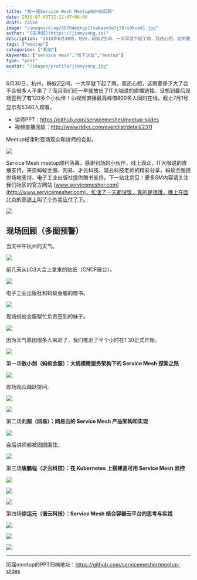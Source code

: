 ```yaml
---
title: "第一届Service Mesh Meetup杭州站回顾"
date: 2018-07-03T12:22:47+08:00
draft: false
image: "/images/blog/00704eQkgy1fswkasm3a7j30rs0kue81.jpg"
author: "[宋净超](https://jimmysong.io)"
description: "2018年6月30日，杭州，蚂蚁Z空间，一大早就下起了雨，我还心想，这雨要是下大了会不会很多人不来了？而且我们还一早就放出了IT大咖说的直播链接。没想到最后现场签到了有120多个小伙伴！视频直播最高峰值800多人同时在线，截止7月1号显示有5340人观看。"
tags: ["meetup"]
categories: ["其他"]
keywords: ["service mesh","线下沙龙","meetup"]
type: "post"
avatar: "/images/profile/jimmysong.jpg"
---
```


6月30日，杭州，蚂蚁Z空间，一大早就下起了雨，我还心想，这雨要是下大了会不会很多人不来了？而且我们还一早就放出了IT大咖说的直播链接。没想到最后现场签到了有120多个小伙伴！👍视频直播最高峰值800多人同时在线，截止7月1号显示有5340人观看。

- 讲师PPT：https://github.com/servicemesher/meetup-slides
- 视频直播回放：http://www.itdks.com/eventlist/detail/2311

Meetup结束时现场观众和讲师的合影。

![](00704eQkgy1fsuaql8gjaj318w0u0qv6.jpg)

Service Mesh meetup顺利落幕，感谢到场的小伙伴，线上观众，IT大咖说的直播支持，来自蚂蚁金服、网易、才云科技、谐云科技老师的精彩分享，蚂蚁金服提供场地支持，电子工业出版社提供赠书支持。下一站北京见！更多SM内容请关注我们社区的官方网站 [www.servicemesher.com](http://www.servicemesher.com)，忙活了一天都没饭，真的是很饿，晚上在回北京的高铁上叫了个外卖应付了下。

![](00704eQkgy1fsuamb3iufj31y011atx2.jpg)

## 现场回顾（多图预警）

当天中午杭州的天气。

![](00704eQkgy1fsub06sja0j30xc0p0npd.jpg)

前几天从LC3大会上拿来的贴纸（CNCF展台）。

![](00704eQkgy1fsuaue4vfxj30xc0p0b29.jpg)

电子工业出版社和蚂蚁金服的赠书。

![](00704eQkgy1fsuav3vujnj318w0u0npd.jpg)

现场蚂蚁金服帮忙负责签到的妹子。

![](00704eQkgy1fsuavtu3d3j318w0u01ky.jpg)

因为天气原因很多人来迟了，我们推迟了半个小时在1:30正式开始。

![](00704eQkgy1fsuaww0pkjj318w0u0hdu.jpg)

第一场**敖小剑（蚂蚁金服）：大规模微服务架构下的 Service Mesh 探索之路**

![](00704eQkgy1fsuaxqxvyoj318w0u0b2a.jpg)

现场观众踊跃提问。

![](00704eQkgy1fsuaz8hfxfj318w0u07wi.jpg)

![](00704eQkgy1fsub6g8csej318w0u0npd.jpg)

第二场**刘超（网易）：网易云的 Service Mesh 产品架构和实现**

![](00704eQkgy1fsub2vn95vj318w0u0npd.jpg)

会后讲师都被团团围住。

![](00704eQkgy1fsub2eyzpqj318w0u0x6p.jpg)

第三场**唐鹏程（才云科技）：在 Kubernetes 上搭建高可用 Service Mesh 监控**

![](00704eQkgy1fsub3q7jooj318w0u0b2a.jpg)

![](00704eQkgy1fsub5atdsvj318w0u0x6p.jpg)

![](00704eQkgy1fsub611rakj318w0u0u0x.jpg)

第四场**徐运元（谐云科技）：Service Mesh 结合容器云平台的思考与实践**

![](00704eQkgy1fsub5os3jnj318w0u0e81.jpg)

![](00704eQkgy1fsub5t5yk2j318w0u0u0x.jpg)

![](00704eQkgy1fsub6sjm96j318w0u0b2a.jpg)

------

历届meetup的PPT归档地址：https://github.com/servicemesher/meetup-slides
